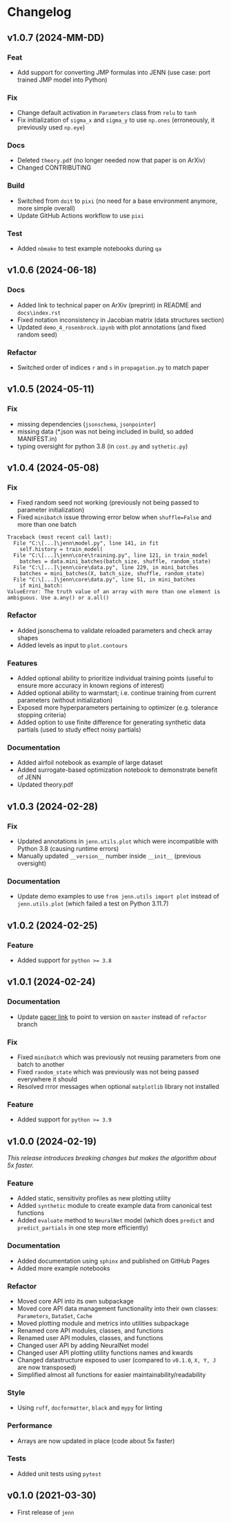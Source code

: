 <!--
feat: A new feature.

fix: A bug fix.

docs: Documentation changes.

style: Changes that do not affect the meaning of the code (white-space, formatting, missing semi-colons, etc).

refactor: A code change that neither fixes a bug nor adds a feature.

perf: A code change that improves performance.

test: Changes to the test framework.

build: Changes to the build process or tools.
-->

# Changelog

## v1.0.7 (2024-MM-DD)

### Feat

- Add support for converting JMP formulas into JENN (use case: port trained JMP model into Python)

### Fix 

- Change default activation in `Parameters` class from `relu` to `tanh`
- Fix initialization of `sigma_x` and `sigma_y` to use `np.ones` (erroneously, it previously used `np.eye`)

### Docs

- Deleted `theory.pdf` (no longer needed now that paper is on ArXiv)
- Changed CONTRIBUTING

### Build

- Switched from `doit` to `pixi` (no need for a base environment anymore, more simple overall)
- Update GitHub Actions workflow to use `pixi` 

### Test 

- Added `nbmake` to test example notebooks during `qa` 

## v1.0.6 (2024-06-18)

### Docs 

- Added link to technical paper on ArXiv (preprint) in README and `docs\index.rst`
- Fixed notation inconsistency in Jacobian matrix (data structures section)
- Updated `demo_4_rosenbrock.ipynb` with plot annotations (and fixed random seed)

### Refactor

- Switched order of indices `r` and `s` in `propagation.py` to match paper

## v1.0.5 (2024-05-11)

### Fix 

- missing dependencies (`jsonschema`, `jsonpointer`) 
- missing data (*.json was not being included in build, so added MANIFEST.in)
- typing oversight for python 3.8 (in `cost.py` and `sythetic.py`) 

## v1.0.4 (2024-05-08)

### Fix 

- Fixed random seed not working (previously not being passed to parameter initialization)
- Fixed `minibatch` issue throwing error below when `shuffle=False` and more than one batch
```
Traceback (most recent call last):
  File "C:\[...]\jenn\model.py", line 141, in fit
    self.history = train_model(
  File "C:\[...]\jenn\core\training.py", line 121, in train_model
    batches = data.mini_batches(batch_size, shuffle, random_state)
  File "C:\[...]\jenn\core\data.py", line 229, in mini_batches
    batches = mini_batches(X, batch_size, shuffle, random_state)
  File "C:\[...]\jenn\core\data.py", line 51, in mini_batches
    if mini_batch:
ValueError: The truth value of an array with more than one element is ambiguous. Use a.any() or a.all()
```

### Refactor

- Added jsonschema to validate reloaded parameters and check array shapes
- Added levels as input to `plot.contours`

### Features 

- Added optional ability to prioritize individual training points (useful to ensure more accuracy in known regions of interest)
- Added optional ability to warmstart; i.e. continue training from current parameters (without initialization)
- Exposed more hyperparameters pertaining to optimizer (e.g. tolerance stopping criteria) 
- Added option to use finite difference for generating synthetic data partials (used to study effect noisy partials)

### Documentation 

- Added airfoil notebook as example of large dataset
- Added surrogate-based optimization notebook to demonstrate benefit of JENN
- Updated theory.pdf

## v1.0.3 (2024-02-28)

### Fix 

- Updated annotations in `jenn.utils.plot` which were incompatible with Python 3.8 (causing runtime errors)
- Manually updated `__version__` number inside `__init__` (previous oversight) 

### Documentation 

- Update demo examples to use `from jenn.utils import plot` instead of `jenn.utils.plot` (which failed a test on Python 3.11.7)

## v1.0.2 (2024-02-25)

### Feature 

- Added support for `python >= 3.8` 

## v1.0.1 (2024-02-24)

### Documentation

- Update [paper link](https://github.com/shb84/JENN/blob/master/docs/theory.pdf) to point to version on `master` instead of `refactor` branch 

### Fix

- Fixed `minibatch` which was previously not reusing parameters from one batch to another 
- Fixed `random_state` which was previously was not being passed everywhere it should 
- Resolved rrror messages when optional `matplotlib` library not installed 

### Feature 

- Added support for `python >= 3.9` 

## v1.0.0 (2024-02-19)

_This release introduces breaking changes but makes the algorithm about 5x faster._ 

### Feature

- Added static, sensitivity profiles as new plotting utility
- Added `synthetic` module to create example data from canonical test functions 
- Added `evaluate` method to `NeuralNet` model (which does `predict` and `predict_partials` in one step more efficiently)

### Documentation

- Added documentation using `sphinx` and published on GitHub Pages
- Added more example notebooks

### Refactor 

- Moved core API into its own subpackage 
- Moved core API data management functionality into their own classes: `Parameters`, `DataSet`, `Cache` 
- Moved plotting module and metrics into utilities subpackage 
- Renamed core API modules, classes, and functions 
- Renamed user API modules, classes, and functions
- Changed user API by adding NeuralNet model
- Changed user API plotting utility functions names and kwards 
- Changed datastructure exposed to user (compared to `v0.1.0`, `X, Y, J` are now transposed)
- Simplified almost all functions for easier maintainability/readability

### Style

- Using `ruff`, `docformatter`, `black` and `mypy` for linting 

### Performance 

- Arrays are now updated in place (code about 5x faster)

### Tests

- Added unit tests using `pytest` 

## v0.1.0 (2021-03-30)

- First release of `jenn`